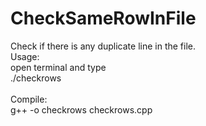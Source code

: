 # CheckSameRowInFile
Check if there is any duplicate line in the file. </br>
Usage: </br>
open terminal and type </br>
./checkrows <filename> </br>
</br>
Compile: </br>
g++ -o checkrows checkrows.cpp </br>
